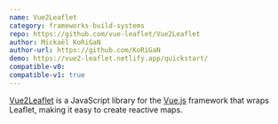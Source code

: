 ```yaml
---
name: Vue2Leaflet
category: frameworks-build-systems
repo: https://github.com/vue-leaflet/Vue2Leaflet
author: Mickaël KoRiGaN
author-url: https://github.com/KoRiGaN
demo: https://vue2-leaflet.netlify.app/quickstart/
compatible-v0:
compatible-v1: true
---
```


<a href="https://github.com/vue-leaflet/Vue2Leaflet">Vue2Leaflet</a> is a JavaScript library for the <a href="https://vuejs.org/">Vue.js</a> framework that wraps Leaflet, making it easy to create reactive maps.
